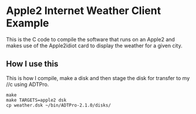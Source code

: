 # Apple2 Internet Weather Client Example

This is the C code to compile the software that runs on an Apple2 and makes use
of the Apple2idiot card to display the weather for a given city.


## How I use this

This is how I compile, make a disk and then stage the disk for transfer to my //c using ADTPro.

```
make
make TARGETS=apple2 dsk
cp weather.dsk ~/bin/ADTPro-2.1.0/disks/
```
